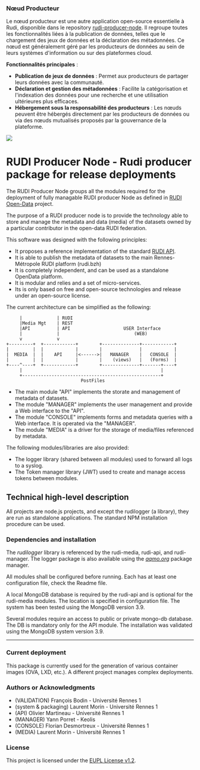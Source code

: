 


### Nœud Producteur

Le nœud producteur est une autre application open-source essentielle à Rudi, disponible dans le repository [rudi-producer-node](https://github.com/Rudi-pages-WIP/Rudi-Producer-Node). Il regroupe toutes les fonctionnalités liées à la publication de données, telles que le chargement des jeux de données et la déclaration des métadonnées. Ce nœud est généralement géré par les producteurs de données au sein de leurs systèmes d'information ou sur des plateformes cloud.

**Fonctionnalités principales** :
- **Publication de jeux de données** : Permet aux producteurs de partager leurs données avec la communauté.
- **Déclaration et gestion des métadonnées** : Facilite la catégorisation et l'indexation des données pour une recherche et une utilisation ultérieures plus efficaces.
- **Hébergement sous la responsabilité des producteurs** : Les nœuds peuvent être hébergés directement par les producteurs de données ou via des nœuds mutualisés proposés par la gouvernance de la plateforme.













![](logo.png)

RUDI Producer Node - Rudi producer package for release deployments
=====================================================================

The RUDI Producer Node groups all the modules required for the
deployment of fully managable RUDI producer Node as defined in [RUDI
Open-Data](https://rudi.datarennes.fr/) project.

The purpose of a RUDI producer node is to provide the technology able
to store and manage the metadata and data (media) of the datasets
owned by a particular contributor in the open-data RUDI federation.

This software was designed with the following principles:
   * It proposes a reference implementation of the standard [RUDI API](https://app.swaggerhub.com/apis/OlivierMartineau/RUDI-PRODUCER/1.2.3).
   * It is able to publish the metadata of datasets to the main Rennes-Métropole RUDI platform (rudi.bzh)
   * It is completely independent, and can be used as a standalone OpenData platform.
   * It is modular and relies and a set of micro-services.
   * Its is only based on free and open-source technologies and release under an open-source license.

The current architecture can be simplified as the following:

```text
     |             | RUDI
     |Media Mgt    | REST
     |API          | API                    USER Interface
     |             |                            (WEB)
     v             v
+---------+  +------------+        +--------------+------------+
|         |  |            |        |              |            |
|  MEDIA  |  |    API     |<------>|   MANAGER    |   CONSOLE  |
|         |  |            |        |    (views)   |   (Forms)  |
+----^----+  +------------+        +--------------+-------+----+
     |                                                    |
     +----------------------------------------------------+
                            PostFiles
```

  * The main module "API" implements the storate and management of metadata of datasets.
  * The module "MANAGER" implements the user management and provide a Web interface to the "API".
  * The module "CONSOLE" implements forms and metadata queries with a Web interface. It is operated via the "MANAGER".
  * The module "MEDIA" is a driver for the storage of media/files referenced by metadata.

The following modules/libraries are also provided:
  * The logger library (shared between all modules) used to forward all logs to a syslog.
  * The Token manager library (JWT) used to create and manage access tokens between modules.

## Technical high-level description

All projects are node.js projects, and except the rudilogger (a
library), they are run as standalone applications. The standard NPM
installation procedure can be used.

### Dependencies and installation

The *rudilogger* library is referenced by the rudi-media, rudi-api,
and rudi-manager. The logger package is also available using the
[*aqmo.org*](https://repository.aqmo.org/npm/) package manager.

All modules shall be configured before running. Each has at least
one configuration file, check the Readme file.

A local MongoDB database is required by the rudi-api and is optional
for the rudi-media modules. The location is specified in configuration
file. The system has been tested using the MongoDB version 3.9.

Several modules require an access to public or private mongo-db
database. The DB is mandatory only for the API module. The
installation was validated using the MongoDB system version 3.9.

* * *

### Current deployment

This package is currently used for the generation of various container
images (OVA, LXD, etc.). A different project manages complex deployments.

### Authors or Acknowledgments
*   (VALIDATION) François Bodin - Université Rennes 1
*   (system & packaging) Laurent Morin - Université Rennes 1
*   (API) Olivier Martineau - Université Rennes 1
*   (MANAGER) Yann Porret  - Keolis
*   (CONSOLE) Florian Desmortreux - Université Rennes 1
*   (MEDIA) Laurent Morin - Université Rennes 1

### License

This project is licensed under the [EUPL License v1.2](LICENCE.md).
